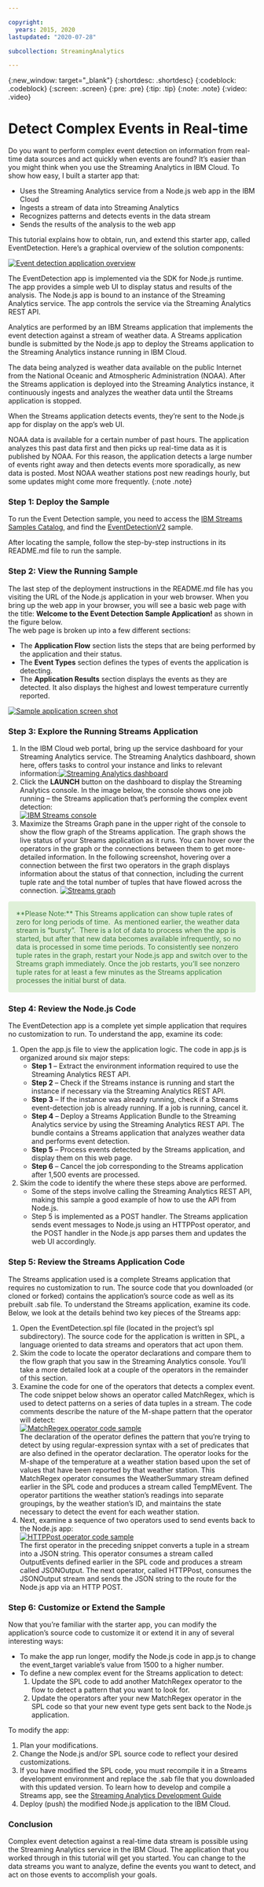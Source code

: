 ```yaml
---

copyright:
  years: 2015, 2020
lastupdated: "2020-07-28"

subcollection: StreamingAnalytics

---
```


<!-- Attribute definitions -->
{:new_window: target="_blank"}
{:shortdesc: .shortdesc}
{:codeblock: .codeblock}
{:screen: .screen}
{:pre: .pre}
{:tip: .tip}
{:note: .note}
{:video: .video}

# Detect Complex Events in Real-time

Do you want to perform complex event detection on information from real-time data sources and act quickly when events are found? It’s easier than you might think when you use the Streaming Analytics in IBM Cloud. To show how easy, I built a starter app that:

*   Uses the Streaming Analytics service from a Node.js web app in the IBM Cloud
*   Ingests a stream of data into Streaming Analytics
*   Recognizes patterns and detects events in the data stream
*   Sends the results of the analysis to the web app

This tutorial explains how to obtain, run, and extend this starter app, called EventDetection. Here’s a graphical overview of the solution components:

[![Event detection application overview](images/event_detection/AppOverview.png)](images/event_detection/AppOverview.png)

The EventDetection app is implemented via the SDK for Node.js runtime. The app provides a simple web UI to display status and results of the analysis. The Node.js app is bound to an instance of the Streaming Analytics service. The app controls the service via the Streaming Analytics REST API.

Analytics are performed by an IBM Streams application that implements the event detection against a stream of weather data. A Streams application bundle is submitted by the Node.js app to deploy the Streams application to the Streaming Analytics instance running in IBM Cloud.

The data being analyzed is weather data available on the public Internet from the National Oceanic and Atmospheric Administration (NOAA). After the Streams application is deployed into the Streaming Analytics instance, it continuously ingests and analyzes the weather data until the Streams application is stopped.

When the Streams application detects events, they’re sent to the Node.js app for display on the app’s web UI.

NOAA data is available for a certain number of past hours. The application analyzes this past data first and then picks up real-time data as it is published by NOAA. For this reason, the application detects a large number of events right away and then detects events more sporadically, as new data is posted. Most NOAA weather stations post new readings hourly, but some updates might come more frequently.
{:note .note}

### Step 1: Deploy the Sample

To run the Event Detection sample, you need to access the [IBM Streams Samples Catalog](http://ibmstreams.github.io/samples/), and find the [EventDetectionV2](https://github.com/IBMStreams/samples/tree/master/QuickStart/EventDetectionV2) sample.

After locating the sample, follow the step-by-step instructions in its README.md file to run the sample.

### Step 2: View the Running Sample

The last step of the deployment instructions in the README.md file has you visiting the URL of the Node.js application in your web browser. When you bring up the web app in your browser, you will see a basic web page with the title: **Welcome to the Event Detection Sample Application!** as shown in the figure below.  
The web page is broken up into a few different sections:

*   The **Application Flow** section lists the steps that are being performed by the application and their status.
*   The **Event Types** section defines the types of events the application is detecting.
*   The **Application Results** section displays the events as they are detected. It also displays the highest and lowest temperature currently reported.

[![Sample application screen shot](images/event_detection/WebApp.png)](images/event_detection/WebApp.png)

### Step 3: Explore the Running Streams Application

1.  In the IBM Cloud web portal, bring up the service dashboard for your Streaming Analytics service. The Streaming Analytics dashboard, shown here, offers tasks to control your instance and links to relevant information:[![Streaming Analytics dashboard](images/event_detection/DashboardEvent.png)](images/event_detection/DashboardEvent.png)
2.  Click the **LAUNCH** button on the dashboard to display the Streaming Analytics console. In the image below, the console shows one job running – the Streams application that’s performing the complex event detection:  
    [![IBM Streams console](images/event_detection/Console.png)](images/event_detection/Console.png)
3.  Maximize the Streams Graph pane in the upper right of the console to show the flow graph of the Streams application. The graph shows the live status of your Streams application as it runs. You can hover over the operators in the graph or the connections between them to get more-detailed information. In the following screenshot, hovering over a connection between the first two operators in the graph displays information about the status of that connection, including the current tuple rate and the total number of tuples that have flowed across the connection. [![Streams graph](images/event_detection/StreamsGraph.png)](images/event_detection/StreamsGraph.png)

<div style="color: #3c763d; background-color: #dff0d8; border-color: #d6e9c6; padding: 15px; margin-bottom: 20px; border: 1px solid transparent; border-radius: 4px; box-sizing: border-box;">**Please Note:** This Streams application can show tuple rates of zero for long periods of time.  As mentioned earlier, the weather data stream is “bursty”.  There is a lot of data to process when the app is started, but after that new data becomes available infrequently, so no data is processed in some time periods. To consistently see nonzero tuple rates in the graph, restart your Node.js app and switch over to the Streams graph immediately. Once the job restarts, you’ll see nonzero tuple rates for at least a few minutes as the Streams application processes the initial burst of data.</div>

### Step 4: Review the Node.js Code

The EventDetection app is a complete yet simple application that requires no customization to run. To understand the app, examine its code:

1.  Open the app.js file to view the application logic. The code in app.js is organized around six major steps:
    *   **Step 1** – Extract the environment information required to use the Streaming Analytics REST API.
    *   **Step 2** – Check if the Streams instance is running and start the instance if necessary via the Streaming Analytics REST API.
    *   **Step 3** – If the instance was already running, check if a Streams event-detection job is already running. If a job is running, cancel it.
    *   **Step 4** – Deploy a Streams Application Bundle to the Streaming Analytics service by using the Streaming Analytics REST API. The bundle contains a Streams application that analyzes weather data and performs event detection.
    *   **Step 5** – Process events detected by the Streams application, and display them on this web page.
    *   **Step 6** – Cancel the job corresponding to the Streams application after 1,500 events are processed.
2.  Skim the code to identify the where these steps above are performed.
    *   Some of the steps involve calling the Streaming Analytics REST API, making this sample a good example of how to use the API from Node.js.
    *   Step 5 is implemented as a POST handler. The Streams application sends event messages to Node.js using an HTTPPost operator, and the POST handler in the Node.js app parses them and updates the web UI accordingly.

### Step 5: Review the Streams Application Code

The Streams application used is a complete Streams application that requires no customization to run. The source code that you downloaded (or cloned or forked) contains the application’s source code as well as its prebuilt .sab file. To understand the Streams application, examine its code. Below, we look at the details behind two key pieces of the Streams app:

1.  Open the EventDetection.spl file (located in the project’s spl subdirectory). The source code for the application is written in SPL, a language oriented to data streams and operators that act upon them.
2.  Skim the code to locate the operator declarations and compare them to the flow graph that you saw in the Streaming Analytics console. You’ll take a more detailed look at a couple of the operators in the remainder of this section.
3.  Examine the code for one of the operators that detects a complex event. The code snippet below shows an operator called MatchRegex, which is used to detect patterns on a series of data tuples in a stream. The code comments describe the nature of the M-shape pattern that the operator will detect:  
    [![MatchRegex operator code sample](images/event_detection/MatchRegex.png)](images/event_detection/MatchRegex.png)  
    The declaration of the operator defines the pattern that you’re trying to detect by using regular-expression syntax with a set of predicates that are also defined in the operator declaration. The operator looks for the M-shape of the temperature at a weather station based upon the set of values that have been reported by that weather station. This MatchRegex operator consumes the WeatherSummary stream defined earlier in the SPL code and produces a stream called TempMEvent. The operator partitions the weather station’s readings into separate groupings, by the weather station’s ID, and maintains the state necessary to detect the event for each weather station.
4.  Next, examine a sequence of two operators used to send events back to the Node.js app:  
    [![HTTPPost operator code sample](images/event_detection/PostEvent.png)](images/event_detection/PostEvent.png)  
    The first operator in the preceding snippet converts a tuple in a stream into a JSON string. This operator consumes a stream called OutputEvents defined earlier in the SPL code and produces a stream called JSONOutput. The next operator, called HTTPPost, consumes the JSONOutput stream and sends the JSON string to the route for the Node.js app via an HTTP POST.

### Step 6: Customize or Extend the Sample

Now that you’re familiar with the starter app, you can modify the application’s source code to customize it or extend it in any of several interesting ways:

- To make the app run longer, modify the Node.js code in app.js to change the event_target variable’s value from 1500 to a higher number.
- To define a new complex event for the Streams application to detect:
    1.  Update the SPL code to add another MatchRegex operator to the flow to detect a pattern that you want to look for.
    2.  Update the operators after your new MatchRegex operator in the SPL code so that your new event type gets sent back to the Node.js application.

To modify the app:

1.  Plan your modifications.
2.  Change the Node.js and/or SPL source code to reflect your desired customizations.
3.  If you have modified the SPL code, you must recompile it in a Streams development environment and replace the .sab file that you downloaded with this updated version. To learn how to develop and compile a Streams app, see the [Streaming Analytics Development Guide](https://developer.ibm.com/streamsdev/docs/development-guide-choice/)
4.  Deploy (push) the modified Node.js application to the IBM Cloud.

### Conclusion

Complex event detection against a real-time data stream is possible using the Streaming Analytics service in the IBM Cloud. The application that you worked through in this tutorial will get you started. You can change to the data streams you want to analyze, define the events you want to detect, and act on those events to accomplish your goals.


